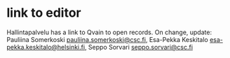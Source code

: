 # link to editor

Hallintapalvelu has a link to Qvain to open records. On change, update:
Pauliina Somerkoski <pauliina.somerkoski@csc.fi>, Esa-Pekka Keskitalo <esa-pekka.keskitalo@helsinki.fi>, Seppo Sorvari <seppo.sorvari@csc.fi>
